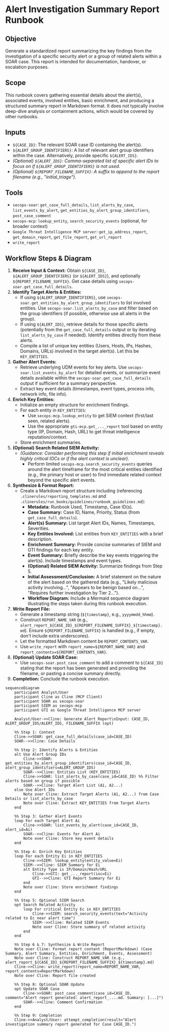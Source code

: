 # Alert Investigation Summary Report Runbook

## Objective

Generate a standardized report summarizing the key findings from the investigation of a specific security alert or a group of related alerts within a SOAR case. This report is intended for documentation, handover, or escalation purposes.

## Scope

This runbook covers gathering essential details about the alert(s), associated events, involved entities, basic enrichment, and producing a structured summary report in Markdown format. It does not typically involve deep-dive analysis or containment actions, which would be covered by other runbooks.

## Inputs

*   `${CASE_ID}`: The relevant SOAR case ID containing the alert(s).
*   `${ALERT_GROUP_IDENTIFIERS}`: A list of relevant alert group identifiers within the case. Alternatively, provide specific `${ALERT_IDS}`.
*   *(Optional) `${ALERT_IDS}`: Comma-separated list of specific alert IDs to focus on if `${ALERT_GROUP_IDENTIFIERS}` is not used.*
*   *(Optional) `${REPORT_FILENAME_SUFFIX}`: A suffix to append to the report filename (e.g., "initial_triage").*

## Tools

*   `secops-soar`: `get_case_full_details`, `list_alerts_by_case`, `list_events_by_alert`, `get_entities_by_alert_group_identifiers`, `post_case_comment`
*   `secops-mcp`: `lookup_entity`, `search_security_events` (optional, for broader context)
*   `Google Threat Intelligence MCP server`: `get_ip_address_report`, `get_domain_report`, `get_file_report`, `get_url_report`
*   `write_report`

## Workflow Steps & Diagram

1.  **Receive Input & Context:** Obtain `${CASE_ID}`, `${ALERT_GROUP_IDENTIFIERS}` (or `${ALERT_IDS}`), and optionally `${REPORT_FILENAME_SUFFIX}`. Get case details using `secops-soar.get_case_full_details`.
2.  **Identify Target Alerts & Entities:**
    *   If using `${ALERT_GROUP_IDENTIFIERS}`, use `secops-soar.get_entities_by_alert_group_identifiers` to list involved entities. Use `secops-soar.list_alerts_by_case` and filter based on the group identifiers (if possible, otherwise use all alerts in the group).
    *   If using `${ALERT_IDS}`, retrieve details for those specific alerts (potentially from the `get_case_full_details` output or by iterating `list_alerts_by_case` if needed). Identify entities directly from these alerts.
    *   Compile a list of unique key entities (Users, Hosts, IPs, Hashes, Domains, URLs) involved in the target alert(s). Let this be `KEY_ENTITIES`.
3.  **Gather Alert Events:**
    *   Retrieve underlying UDM events for key alerts. Use `secops-soar.list_events_by_alert` for detailed events, or summarize event details available within the `secops-soar.get_case_full_details` output if sufficient for a summary perspective.
    *   Extract key event details (timestamps, event types, process info, network info, file info).
4.  **Enrich Key Entities:**
    *   Initialize an empty structure for enrichment findings.
    *   For each entity in `KEY_ENTITIES`:
        *   Use `secops-mcp.lookup_entity` to get SIEM context (first/last seen, related alerts).
        *   Use the appropriate `gti-mcp.get_..._report` tool based on entity type (IP, Domain, Hash, URL) to get threat intelligence reputation/context.
    *   Store enrichment summaries.
5.  **(Optional) Search Related SIEM Activity:**
    *   *(Guidance: Consider performing this step if initial enrichment reveals highly critical IOCs or if the alert context is unclear).*
        *   Perform limited `secops-mcp.search_security_events` queries around the alert timeframe for the most critical entities identified (e.g., the primary host or user) to find immediate related context beyond the specific alert events.
6.  **Synthesize & Format Report:**
    *   Create a Markdown report structure including (referencing `.clinerules/reporting_templates.md` and `.clinerules/run_books/guidelines/runbook_guidelines.md`):
        *   **Metadata:** Runbook Used, Timestamp, Case ID(s).
        *   **Case Summary:** Case ID, Name, Priority, Status (from `get_case_full_details`).
        *   **Alert(s) Summary:** List target Alert IDs, Names, Timestamps, Severities.
        *   **Key Entities Involved:** List entities from `KEY_ENTITIES` with a brief description.
        *   **Enrichment Summary:** Provide concise summaries of SIEM and GTI findings for each key entity.
        *   **Event Summary:** Briefly describe the key events triggering the alert(s). Include timestamps and event types.
        *   **(Optional) Related SIEM Activity:** Summarize findings from Step 5.
        *   **Initial Assessment/Conclusion:** A brief statement on the nature of the alert based on the gathered data (e.g., "Likely malicious activity involving...", "Appears to be benign based on...", "Requires further investigation by Tier 2...").
        *   **Workflow Diagram:** Include a Mermaid sequence diagram illustrating the steps taken during this runbook execution.
7.  **Write Report File:**
    *   Generate a timestamp string (`${timestamp}`, e.g., `yyyymmdd_hhmm`).
    *   Construct `REPORT_NAME_VAR` (e.g., `alert_report_${CASE_ID}_${REPORT_FILENAME_SUFFIX}_${timestamp}.md`). Ensure `${REPORT_FILENAME_SUFFIX}` is handled (e.g., if empty, don't include extra underscores).
    *   Let the formatted Markdown content be `REPORT_CONTENTS_VAR`.
    *   Use `write_report` with `report_name=${REPORT_NAME_VAR}` and `report_contents=${REPORT_CONTENTS_VAR}`.
8.  **(Optional) Update SOAR Case:**
    *   Use `secops-soar.post_case_comment` to add a comment to `${CASE_ID}` stating that the report has been generated and providing the filename, or pasting a concise summary directly.
9.  **Completion:** Conclude the runbook execution.

```{mermaid}
sequenceDiagram
    participant Analyst/User
    participant Cline as Cline (MCP Client)
    participant SOAR as secops-soar
    participant SIEM as secops-mcp
    participant GTI as Google Threat Intelligence MCP server

    Analyst/User->>Cline: Generate Alert Report\nInput: CASE_ID, ALERT_GROUP_IDS/ALERT_IDS, FILENAME_SUFFIX (opt)

    %% Step 1: Context
    Cline->>SOAR: get_case_full_details(case_id=CASE_ID)
    SOAR-->>Cline: Case Details

    %% Step 2: Identify Alerts & Entities
    alt Use Alert Group IDs
        Cline->>SOAR: get_entities_by_alert_group_identifiers(case_id=CASE_ID, alert_group_identifiers=ALERT_GROUP_IDS)
        SOAR-->>Cline: Entities List (KEY_ENTITIES)
        Cline->>SOAR: list_alerts_by_case(case_id=CASE_ID) %% Filter alerts based on group if possible
        SOAR-->>Cline: Target Alert List (A1, A2...)
    else Use Alert IDs
        Note over Cline: Extract Target Alerts (A1, A2...) from Case Details or list_alerts_by_case
        Note over Cline: Extract KEY_ENTITIES from Target Alerts
    end

    %% Step 3: Gather Alert Events
    loop For each Target Alert Ai
        Cline->>SOAR: list_events_by_alert(case_id=CASE_ID, alert_id=Ai)
        SOAR-->>Cline: Events for Alert Ai
        Note over Cline: Store key event details
    end

    %% Step 4: Enrich Key Entities
    loop For each Entity Ei in KEY_ENTITIES
        Cline->>SIEM: lookup_entity(entity_value=Ei)
        SIEM-->>Cline: SIEM Summary for Ei
        alt Entity Type is IP/Domain/Hash/URL
            Cline->>GTI: get_..._report(ioc=Ei)
            GTI-->>Cline: GTI Report Summary for Ei
        end
        Note over Cline: Store enrichment findings
    end

    %% Step 5: Optional SIEM Search
    opt Search Related Activity
        loop For critical Entity Ec in KEY_ENTITIES
            Cline->>SIEM: search_security_events(text="Activity related to Ec near alert time")
            SIEM-->>Cline: Related SIEM Events
            Note over Cline: Store summary of related activity
        end
    end

    %% Step 6 & 7: Synthesize & Write Report
    Note over Cline: Format report content (ReportMarkdown) (Case Summary, Alert Summary, Entities, Enrichment, Events, Assessment)
    Note over Cline: Construct REPORT_NAME_VAR (e.g., alert_report_${CASE_ID}_${REPORT_FILENAME_SUFFIX}_${timestamp}.md)
    Cline->>Cline: write_report(report_name=REPORT_NAME_VAR, report_contents=ReportMarkdown)
    Note over Cline: Report file created

    %% Step 8: Optional SOAR Update
    opt Update SOAR Case
        Cline->>SOAR: post_case_comment(case_id=CASE_ID, comment="Alert report generated: alert_report_....md. Summary: [...]")
        SOAR-->>Cline: Comment Confirmation
    end

    %% Step 9: Completion
    Cline->>Analyst/User: attempt_completion(result="Alert investigation summary report generated for Case CASE_ID.")

